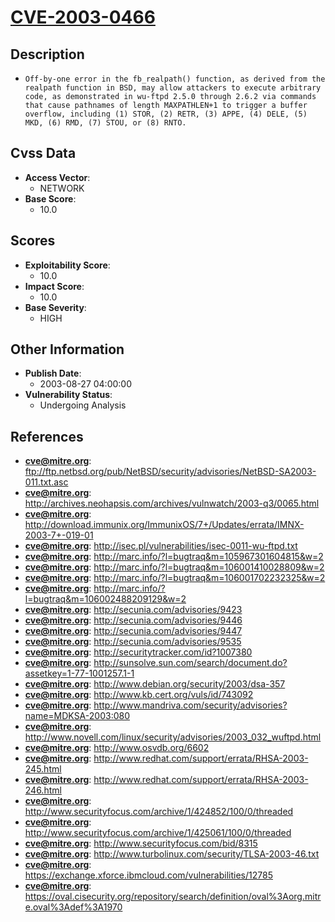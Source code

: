 
# [CVE-2003-0466](https://cve.mitre.org/cgi-bin/cvename.cgi?name=CVE-2003-0466)

## Description

- `Off-by-one error in the fb_realpath() function, as derived from the realpath function in BSD, may allow attackers to execute arbitrary code, as demonstrated in wu-ftpd 2.5.0 through 2.6.2 via commands that cause pathnames of length MAXPATHLEN+1 to trigger a buffer overflow, including (1) STOR, (2) RETR, (3) APPE, (4) DELE, (5) MKD, (6) RMD, (7) STOU, or (8) RNTO.`

## Cvss Data

- **Access Vector**:
  - NETWORK
- **Base Score**:
  - 10.0

## Scores

- **Exploitability Score**:
  - 10.0
- **Impact Score**:
  - 10.0
- **Base Severity**:
  - HIGH

## Other Information

- **Publish Date**:
  - 2003-08-27 04:00:00
- **Vulnerability Status**:
  - Undergoing Analysis

## References

- **cve@mitre.org**: ftp://ftp.netbsd.org/pub/NetBSD/security/advisories/NetBSD-SA2003-011.txt.asc
- **cve@mitre.org**: http://archives.neohapsis.com/archives/vulnwatch/2003-q3/0065.html
- **cve@mitre.org**: http://download.immunix.org/ImmunixOS/7+/Updates/errata/IMNX-2003-7+-019-01
- **cve@mitre.org**: http://isec.pl/vulnerabilities/isec-0011-wu-ftpd.txt
- **cve@mitre.org**: http://marc.info/?l=bugtraq&m=105967301604815&w=2
- **cve@mitre.org**: http://marc.info/?l=bugtraq&m=106001410028809&w=2
- **cve@mitre.org**: http://marc.info/?l=bugtraq&m=106001702232325&w=2
- **cve@mitre.org**: http://marc.info/?l=bugtraq&m=106002488209129&w=2
- **cve@mitre.org**: http://secunia.com/advisories/9423
- **cve@mitre.org**: http://secunia.com/advisories/9446
- **cve@mitre.org**: http://secunia.com/advisories/9447
- **cve@mitre.org**: http://secunia.com/advisories/9535
- **cve@mitre.org**: http://securitytracker.com/id?1007380
- **cve@mitre.org**: http://sunsolve.sun.com/search/document.do?assetkey=1-77-1001257.1-1
- **cve@mitre.org**: http://www.debian.org/security/2003/dsa-357
- **cve@mitre.org**: http://www.kb.cert.org/vuls/id/743092
- **cve@mitre.org**: http://www.mandriva.com/security/advisories?name=MDKSA-2003:080
- **cve@mitre.org**: http://www.novell.com/linux/security/advisories/2003_032_wuftpd.html
- **cve@mitre.org**: http://www.osvdb.org/6602
- **cve@mitre.org**: http://www.redhat.com/support/errata/RHSA-2003-245.html
- **cve@mitre.org**: http://www.redhat.com/support/errata/RHSA-2003-246.html
- **cve@mitre.org**: http://www.securityfocus.com/archive/1/424852/100/0/threaded
- **cve@mitre.org**: http://www.securityfocus.com/archive/1/425061/100/0/threaded
- **cve@mitre.org**: http://www.securityfocus.com/bid/8315
- **cve@mitre.org**: http://www.turbolinux.com/security/TLSA-2003-46.txt
- **cve@mitre.org**: https://exchange.xforce.ibmcloud.com/vulnerabilities/12785
- **cve@mitre.org**: https://oval.cisecurity.org/repository/search/definition/oval%3Aorg.mitre.oval%3Adef%3A1970

